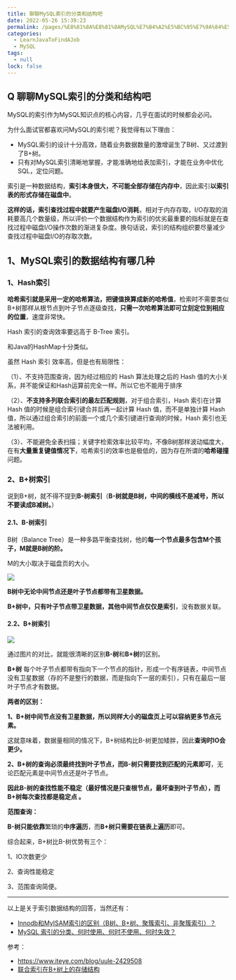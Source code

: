 ```yaml
---
title: 聊聊MySQL索引的分类和结构吧
date: 2022-05-26 15:39:23
permalink: /pages/%E8%81%8A%E8%81%8AMySQL%E7%B4%A2%E5%BC%95%E7%9A%84%E5%88%86%E7%B1%BB%E5%92%8C%E7%BB%93%E6%9E%84%E5%90%A7
categories: 
  - LearnJavaToFindAJob
  - MySQL
tags: 
  - null
lock: false
---
```

## Q 聊聊MySQL索引的分类和结构吧

MySQL的索引作为MySQL知识点的核心内容，几乎在面试的时候都会必问。

为什么面试官都喜欢问MySQL的索引呢？我觉得有以下理由：

- MySQL索引的设计十分高效，随着业务数据数量的激增诞生了B树、又过渡到了B+树。
- 只有对MySQL索引清晰地掌握，才能准确地给表加索引，才能在业务中优化SQL，定位问题。



索引是一种数据结构，**索引本身很大，不可能全部存储在内存中**，因此索引**以索引表的形式存储在磁盘中**。

**这样的话，索引查找过程中就要产生磁盘I/O消耗**，相对于内存存取，I/O存取的消耗要高几个数量级，所以评价一个数据结构作为索引的优劣最重要的指标就是在查找过程中磁盘I/O操作次数的渐进复杂度。换句话说，索引的结构组织要尽量减少查找过程中磁盘I/O的存取次数。



## 1、MySQL索引的数据结构有哪几种

### 1、Hash索引

**哈希索引就是采用一定的哈希算法，把键值换算成新的哈希值**，检索时不需要类似B+树那样从根节点到叶子节点逐级查找，**只需一次哈希算法即可立刻定位到相应的位置**，速度非常快。

Hash 索引的查询效率要远高于 B-Tree 索引。

和Java的HashMap十分类似。

虽然 Hash 索引 效率高，但是也有局限性：

（1）、不支持范围查询，因为经过相应的 Hash 算法处理之后的 Hash 值的大小关系，并不能保证和Hash运算前完全一样。所以它也不能用于排序

（2）、**不支持多列联合索引的最左匹配规则**，对于组合索引，Hash 索引在计算 Hash 值的时候是组合索引键合并后再一起计算 Hash 值，而不是单独计算 Hash 值，所以通过组合索引的前面一个或几个索引键进行查询的时候，Hash 索引也无法被利用。

（3）、不能避免全表扫描；关键字检索效率比较平均，不像B树那样波动幅度大，在有**大量重复键值情况下**，哈希索引的效率也是极低的，因为存在所谓的**哈希碰撞**问题。

### 2、B+树索引

说到B+树，就不得不提到**B-树索引**（**B-树就是B树，中间的横线不是减号，所以不要读成B减树。**）

#### 2.1、B-树索引

B树（Balance Tree）是一种多路平衡查找树，他的**每一个节点最多包含M个孩子，M就是B树的阶。**

M的大小取决于磁盘页的大小。

![](http://dl2.iteye.com/upload/attachment/0130/5850/f355ed43-f79a-345e-85b6-74c57d0d1b59.png)

**B树中无论中间节点还是叶子节点都带有卫星数据。**

**B+树中，只有叶子节点带卫星数据，其他中间节点仅仅是索引**，没有数据关联。



#### 2.2、B+树索引

![](http://dl2.iteye.com/upload/attachment/0130/5852/20140319-6610-3522-9afa-71dcd962cd23.png)

通过图片的对比，就能很清晰的区别**B-树**和**B+树**的区别。

**B+树** 每个叶子节点都带有指向下一个节点的指针，形成一个有序链表，中间节点没有卫星数据（存的不是整行的数据，而是指向下一层的索引），只有在最后一层叶子节点才有数据。



**两者的区别：**

**1、B+树中间节点没有卫星数据，所以同样大小的磁盘页上可以容纳更多节点元素。**

这就意味着，数据量相同的情况下，B+树结构比B-树更加矮胖，因此**查询时IO会更少。**

 

**2、B+树的查询必须最终找到叶子节点，而B-树只需要找到匹配的元素即可**，无论匹配元素是中间节点还是叶子节点。

**因此B-树的查找性能不稳定（最好情况是只查根节点，最坏查到叶子节点），而B+树每次查找都是稳定点 。**

 

**范围查询：**

**B-树只能依靠**繁琐的**中序遍历**，而**B+树只需要在链表上遍历**即可。

综合起来，B+树比B-树优势有三个：

1、IO次数更少

2、查询性能稳定

3、范围查询简便。



---

以上是关于索引数据结构的回答，当然还有：

- [Innodb和MyISAM索引的区别（B树、B+树、聚簇索引、非聚簇索引）？](/pages/聊聊MySQL索引的分类和结构吧) 
- [MySQL 索引的分类、何时使用、何时不使用、何时失效？](/pages/MySQL索引的分类、何时使用、何时不使用、何时失效？) 



参考：

- https://www.iteye.com/blog/uule-2429508
- [联合索引在B+树上的存储结构](https://juejin.cn/post/6844904073955639304)

